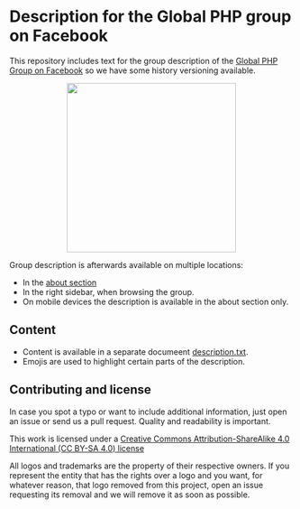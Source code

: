 # Description for the Global PHP group on Facebook

This repository includes text for the group description of the
[Global PHP Group on Facebook](https://www.facebook.com/groups/2204685680/) so
we have some history versioning available.

<div align="center">
  <img src="https://cdn.rawgit.com/php-earth/logo/master/svg/indigo.svg" width="300">
</div>

Group description is afterwards available on multiple locations:

* In the [about section](https://www.facebook.com/groups/2204685680/about/)
* In the right sidebar, when browsing the group.
* On mobile devices the description is available in the about section only.

## Content

* Content is available in a separate documeent [description.txt](/description.txt).
* Emojis are used to highlight certain parts of the description.

## Contributing and license

In case you spot a typo or want to include additional information, just open an
issue or send us a pull request. Quality and readability is important.

This work is licensed under a [Creative Commons Attribution-ShareAlike 4.0 International (CC BY-SA 4.0) license](LICENSE)

All logos and trademarks are the property of their respective owners. If you
represent the entity that has the rights over a logo and you want, for whatever
reason, that logo removed from this project, open an issue requesting its removal
and we will remove it as soon as possible.
